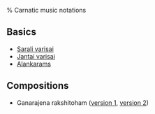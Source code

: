 % Carnatic music notations

## Basics

- [Sarali varisai](saralivarisai.html)
- [Jantai varisai](jantai.html)
- [Alankarams](alankarams.html)

## Compositions

- Ganarajena rakshitoham ([version 1](ganarajena.html), [version 2](ganarajena2.html))

